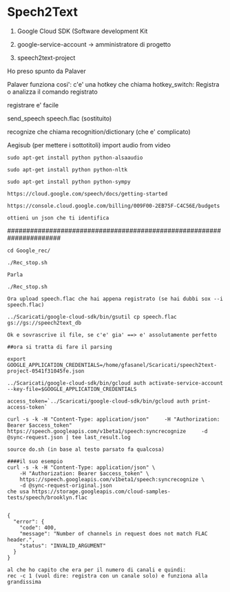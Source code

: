 # Spech2Text

1) Google Cloud SDK (Software development Kit

2) google-service-account -> amministratore di progetto

3)  speech2text-project

Ho preso spunto da Palaver 

Palaver funziona cosi': c'e' una hotkey che chiama hotkey_switch: Registra o analizza il comando registrato

registrare e' facile

send_speech speech.flac (sostituito)

recognize che chiama recognition/dictionary (che e' complicato)

Aegisub (per mettere i sottotitoli) import audio from video

```
sudo apt-get install python python-alsaaudio

sudo apt-get install python python-nltk

sudo apt-get install python python-sympy

https://cloud.google.com/speech/docs/getting-started

https://console.cloud.google.com/billing/009F00-2EB75F-C4C56E/budgets

ottieni un json che ti identifica
```
######################################################################

```
cd Google_rec/

./Rec_stop.sh

Parla

./Rec_stop.sh

Ora upload speech.flac che hai appena registrato (se hai dubbi sox --i speech.flac)

../Scaricati/google-cloud-sdk/bin/gsutil cp speech.flac gs://gs://speech2text_db
 
Ok e sovrascrive il file, se c'e' gia' ==> e' assolutamente perfetto
```

```
##ora si tratta di fare il parsing

export GOOGLE_APPLICATION_CREDENTIALS=/home/gfasanel/Scaricati/speech2text-project-0541f31045fe.json

../Scaricati/google-cloud-sdk/bin/gcloud auth activate-service-account --key-file=$GOOGLE_APPLICATION_CREDENTIALS

access_token=`../Scaricati/google-cloud-sdk/bin/gcloud auth print-access-token`

curl -s -k -H "Content-Type: application/json"     -H "Authorization: Bearer $access_token"     https://speech.googleapis.com/v1beta1/speech:syncrecognize     -d @sync-request.json | tee last_result.log

source do.sh (in base al testo parsato fa qualcosa)
```
```
####il suo esempio
curl -s -k -H "Content-Type: application/json" \
    -H "Authorization: Bearer $access_token" \
    https://speech.googleapis.com/v1beta1/speech:syncrecognize \
    -d @sync-request-original.json
che usa https://storage.googleapis.com/cloud-samples-tests/speech/brooklyn.flac


{
  "error": {
    "code": 400,
    "message": "Number of channels in request does not match FLAC header.",
    "status": "INVALID_ARGUMENT"
  }
}

al che ho capito che era per il numero di canali e quindi:
rec -c 1 (vuol dire: registra con un canale solo) e funziona alla grandissima
```